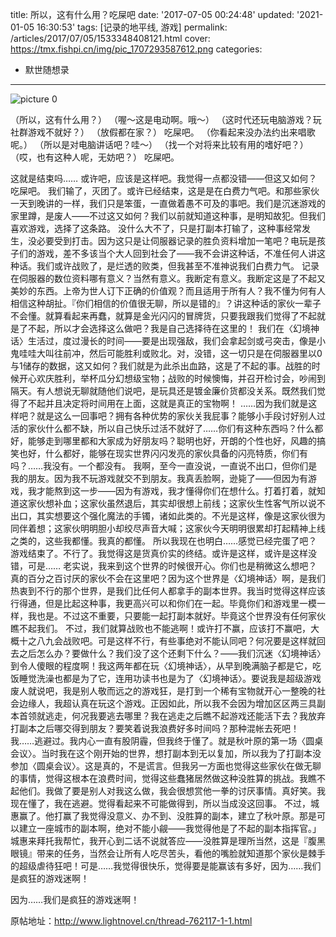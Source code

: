 title: 所以，这有什么用？吃屎吧
date: '2017-07-05 00:24:48'
updated: '2021-01-05 16:30:53'
tags: [记录的地平线, 游戏]
permalink: /articles/2017/07/05/1533348408121.html
cover: https://tmx.fishpi.cn/img/pic_1707293587612.png
categories: 
- 默世随想录

---
![picture 0](https://tmx.fishpi.cn/img/pic_1707293587612.png)  


（所以，这有什么用？）
（喔～这是电动啊。哦～）
（这时代还玩电脑游戏？玩社群游戏不就好？）
（放假都在家？）
吃屎吧。
（你看起来没办法约出来唱歌呢。）
（所以是对电脑讲话吧？哇～）
（找一个对将来比较有用的嗜好吧？）
（哎，也有这种人呢，无妨吧？）
吃屎吧。

<!--more-->

这就是结束吗……
或许吧，应该是这样吧。我觉得一点都没错——但这又如何？吃屎吧。
我们输了，灭团了。或许已经结束，这是是在白费力气吧。和那些家伙一天到晚讲的一样，我们只是笨蛋，一直做着愚不可及的事吧。我们是沉迷游戏的家里蹲，是废人——不过这又如何？我们以前就知道这种事，是明知故犯。但我们喜欢游戏，选择了这条路。
没什么大不了，只是打副本打输了，这种事经常发生，没必要受到打击。因为这只是让伺服器记录的胜负资料增加一笔吧？电玩是孩子们的游戏，差不多该当个大人回到社会了——我不会讲这种话，不准任何人讲这种话。我们或许战败了，是烂透的败类，但我甚至不准神说我们白费力气。
记录在伺服器的数位资料哪有意义？当然有意义。我断定有意义。我断定这是了不起又美妙的东西。上帝为世人订下正确的价值观？而且适用于所有人？我不懂为何有人相信这种胡扯。『你们相信的价值很无聊，所以是错的』？讲这种话的家伙一辈子不会懂。就算看起来再蠢，就算是金光闪闪的冒牌货，只要我跟我们觉得了不起就是了不起，所以才会选择这么做吧？我是自己选择待在这里的！
我们在〈幻境神话〉生活过，度过漫长的时间——要是出现强敌，我们会拿起剑或弓突击，像是小鬼哇哇大叫往前冲，然后可能胜利或败北。对，没错，这一切只是在伺服器里以0与1储存的数据，这又如何？我们就是为此杀出血路，这是了不起的事。战胜的时候开心欢庆胜利，举杯瓜分幻想级宝物；战败的时候懊悔，并召开检讨会，吵闹到隔天。有人想说无聊就随他们说吧，是玩具还是镀金廉价货都没关系。既然我们觉得了不起并且决定将时间用在上面，这就是真正的宝物啊！
……因为我们就是这样吧？就是这么一回事吧？拥有各种优势的家伙关我屁事？能够小手段讨好别人过活的家伙什么都不缺，所以自己快乐过活不就好了……你们有这种东西吗？什么都好，能够走到哪里都和大家成为好朋友吗？聪明也好，开朗的个性也好，风趣的搞笑也好，什么都好，能够在现实世界闪闪发亮的家伙具备的闪亮特质，你们有吗？……我没有。一个都没有。
我啊，至今一直没说，一直说不出口，但你们是我的朋友。因为我不玩游戏就交不到朋友。我真丢脸啊，逊毙了——但因为有游戏，我才能熬到这一步——因为有游戏，我才懂得你们在想什么。打着打着，就知道这家伙想补血；这家伙虽然退后，其实却很想上前线；这家伙生性客气所以说不出口，其实想要这个强化魔法的手镯，诸如此类的。不光是这样，像是这家伙很为同伴着想；这家伙明明胆小却绞尽声音大喊；这家伙今天明明很累却打起精神上线之类的，这些我都懂。我真的都懂。
所以我现在也明白……感觉已经完蛋了吧？游戏结束了。不行了。我觉得这是货真价实的终结。或许是这样，或许是这样没错，可是……
老实说，我来到这个世界的时候很开心。你们也是稍微这么想吧？真的百分之百讨厌的家伙不会在这里吧？因为这个世界是〈幻境神话〉啊，是我们热衷到不行的那个世界，是我们比任何人都拿手的副本世界。我当时觉得这样应该行得通，但是比起这种事，我更高兴可以和你们在一起。毕竟你们和游戏里一模一样，我也是。不过这不重要，只要能一起打副本就好。毕竟这个世界没有任何家伙瞧不起我们。
不过，我们就算战败也不能逃啊！或许打不赢，应该打不赢吧，大概十之八九会战败吧。可是这样不行，有些事绝对不能认同吧？何况要是这样就回去之后怎么办？要做什么？我们没了这个还剩下什么？——我们沉迷〈幻境神话〉到令人傻眼的程度啊！我这两年都在玩〈幻境神话〉，从早到晚满脑子都是它，吃饭睡觉洗澡也都是为了它，连用功读书也是为了〈幻境神话〉。要说我是超级游戏废人就说吧，我是别人敬而远之的游戏狂，是打到一个稀有宝物就开心一整晚的社会边缘人，我超认真在玩这个游戏。正因如此，所以我不会因为增加区区两三具副本首领就逃走，何况我要逃去哪里？我在逃走之后瞧不起游戏还能活下去？我放弃打副本之后哪交得到朋友？要笑着说我浪费好多时间吗？那种混帐去死吧！
我……逃避过。我内心一直有股阴霾，但我终于懂了。就是秋叶原的第一场〈圆桌会议〉。当时我在这个刚开始的世界，想打副本到无以复加，所以我为了打副本没参加〈圆桌会议〉。这是真的，不是谎言。但我另一方面也觉得这些家伙在做无聊的事情，觉得这根本在浪费时间，觉得这些蠢猪居然做这种没胜算的挑战。我瞧不起他们。我做了要是别人对我这么做，我会很想赏他一拳的讨厌事情。真好笑。我现在懂了，我在逃避。觉得看起来不可能做得到，所以当成没这回事。
不过，城惠赢了。他打赢了我觉得没意义、办不到、没胜算的副本，建立了秋叶原。那是可以建立一座城市的副本啊，绝对不能小觎——我觉得他是了不起的副本指挥官。」
城惠来拜托我帮忙，我开心到二话不说就答应——没胜算是理所当然，这是『腹黑眼镜』带来的任务，当然会让所有人吃尽苦头，看他的嘴脸就知道那个家伙是棘手的超级虐待狂吧！可是……我觉得很快乐，觉得要是能赢该有多好，因为……我们是疯狂的游戏迷啊！



因为……我们是疯狂的游戏迷啊！



原帖地址：<a href="http://www.lightnovel.cn/thread-762117-1-1.html">http://www.lightnovel.cn/thread-762117-1-1.html</a>

